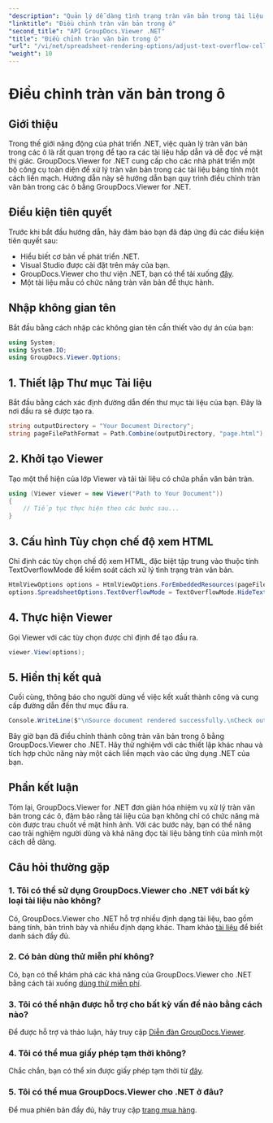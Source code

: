```yaml
---
"description": "Quản lý dễ dàng tình trạng tràn văn bản trong tài liệu .NET với GroupDocs.Viewer. Nâng cao khả năng đọc và trải nghiệm người dùng. Tải xuống bản dùng thử miễn phí ngay."
"linktitle": "Điều chỉnh tràn văn bản trong ô"
"second_title": "API GroupDocs.Viewer .NET"
"title": "Điều chỉnh tràn văn bản trong ô"
"url": "/vi/net/spreadsheet-rendering-options/adjust-text-overflow-cells/"
"weight": 10
---
```


# Điều chỉnh tràn văn bản trong ô

## Giới thiệu
Trong thế giới năng động của phát triển .NET, việc quản lý tràn văn bản trong các ô là rất quan trọng để tạo ra các tài liệu hấp dẫn và dễ đọc về mặt thị giác. GroupDocs.Viewer for .NET cung cấp cho các nhà phát triển một bộ công cụ toàn diện để xử lý tràn văn bản trong các tài liệu bảng tính một cách liền mạch. Hướng dẫn này sẽ hướng dẫn bạn quy trình điều chỉnh tràn văn bản trong các ô bằng GroupDocs.Viewer for .NET.
## Điều kiện tiên quyết
Trước khi bắt đầu hướng dẫn, hãy đảm bảo bạn đã đáp ứng đủ các điều kiện tiên quyết sau:
- Hiểu biết cơ bản về phát triển .NET.
- Visual Studio được cài đặt trên máy của bạn.
- GroupDocs.Viewer cho thư viện .NET, bạn có thể tải xuống [đây](https://releases.groupdocs.com/viewer/net/).
- Một tài liệu mẫu có chức năng tràn văn bản để thực hành.
## Nhập không gian tên
Bắt đầu bằng cách nhập các không gian tên cần thiết vào dự án của bạn:
```csharp
using System;
using System.IO;
using GroupDocs.Viewer.Options;
```
## 1. Thiết lập Thư mục Tài liệu
Bắt đầu bằng cách xác định đường dẫn đến thư mục tài liệu của bạn. Đây là nơi đầu ra sẽ được tạo ra.
```csharp
string outputDirectory = "Your Document Directory";
string pageFilePathFormat = Path.Combine(outputDirectory, "page.html");
```
## 2. Khởi tạo Viewer
Tạo một thể hiện của lớp Viewer và tải tài liệu có chứa phần văn bản tràn.
```csharp
using (Viewer viewer = new Viewer("Path to Your Document"))
{
    // Tiếp tục thực hiện theo các bước sau...
}
```
## 3. Cấu hình Tùy chọn chế độ xem HTML
Chỉ định các tùy chọn chế độ xem HTML, đặc biệt tập trung vào thuộc tính TextOverflowMode để kiểm soát cách xử lý tình trạng tràn văn bản.
```csharp
HtmlViewOptions options = HtmlViewOptions.ForEmbeddedResources(pageFilePathFormat);
options.SpreadsheetOptions.TextOverflowMode = TextOverflowMode.HideText;
```
## 4. Thực hiện Viewer
Gọi Viewer với các tùy chọn được chỉ định để tạo đầu ra.
```csharp
viewer.View(options);
```
## 5. Hiển thị kết quả
Cuối cùng, thông báo cho người dùng về việc kết xuất thành công và cung cấp đường dẫn đến thư mục đầu ra.
```csharp
Console.WriteLine($"\nSource document rendered successfully.\nCheck output in {outputDirectory}.");
```
Bây giờ bạn đã điều chỉnh thành công tràn văn bản trong ô bằng GroupDocs.Viewer cho .NET. Hãy thử nghiệm với các thiết lập khác nhau và tích hợp chức năng này một cách liền mạch vào các ứng dụng .NET của bạn.
## Phần kết luận
Tóm lại, GroupDocs.Viewer for .NET đơn giản hóa nhiệm vụ xử lý tràn văn bản trong các ô, đảm bảo rằng tài liệu của bạn không chỉ có chức năng mà còn được trau chuốt về mặt hình ảnh. Với các bước này, bạn có thể nâng cao trải nghiệm người dùng và khả năng đọc tài liệu bảng tính của mình một cách dễ dàng.
## Câu hỏi thường gặp
### 1. Tôi có thể sử dụng GroupDocs.Viewer cho .NET với bất kỳ loại tài liệu nào không?
Có, GroupDocs.Viewer cho .NET hỗ trợ nhiều định dạng tài liệu, bao gồm bảng tính, bản trình bày và nhiều định dạng khác. Tham khảo [tài liệu](https://tutorials.groupdocs.com/viewer/net/) để biết danh sách đầy đủ.
### 2. Có bản dùng thử miễn phí không?
Có, bạn có thể khám phá các khả năng của GroupDocs.Viewer cho .NET bằng cách tải xuống [dùng thử miễn phí](https://releases.groupdocs.com/).
### 3. Tôi có thể nhận được hỗ trợ cho bất kỳ vấn đề nào bằng cách nào?
Để được hỗ trợ và thảo luận, hãy truy cập [Diễn đàn GroupDocs.Viewer](https://forum.groupdocs.com/c/viewer/9).
### 4. Tôi có thể mua giấy phép tạm thời không?
Chắc chắn, bạn có thể xin được giấy phép tạm thời từ [đây](https://purchase.groupdocs.com/temporary-license/).
### 5. Tôi có thể mua GroupDocs.Viewer cho .NET ở đâu?
Để mua phiên bản đầy đủ, hãy truy cập [trang mua hàng](https://purchase.groupdocs.com/buy).